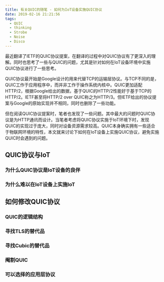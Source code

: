 ```yaml
---
title: 有关QUIC的随笔 - 如何为IoT设备实施QUIC协议
date: 2019-02-16 21:21:56
tags:
  - QUIC
  - thinking
  - Strobe
  - Noise
  - Disco
---
```


最近翻译了IETF的QUIC协议提案，在翻译的过程中对QUIC协议有了更深入的理解。同时也思考了一些与QUIC的问题，尤其是针对如何在IoT设备环境中实施QUIC协议进行了一些思考。

QUIC协议最开始是Google设计的用来代替TCP的运输层协议。与TCP不同的是，QUIC工作于应用程序中，而并非工作于操作系统内核中。QUIC更加适配HTTP/2，根据Google给出的数据，基于QUIC的HTTP/2性能好于基于TCP的HTTP/2。IETF甚至将HTTP/2 over QUIC称之为HTTP/3。但IETF给出的协议提案与Google的原始实现并不相同，同时也删除了一些功能。

但在阅读QUIC协议提案时，笔者也发现了一些问题。其中最大的问题时QUIC协议是为HTTP通讯而设计。当笔者考虑将QUIC协议实施于IoT环境下时，发现QUIC的实现过于庞大，同时对设备资源需求较高。QUIC本身确实拥有一些适合于物联网环境的特性，本文就来讨论下如何在IoT设备上实施QUIC协议，避免实施QUIC时会遇到的问题。

<!-- more -->

## QUIC协议与IoT

### 为什么QUIC协议是IoT设备的良伴

### 为什么难以在IoT设备上实施IoT

## 如何修改QUIC协议

### QUIC的逻辑结构

### 寻找TLS的替代品

### 寻找Cubic的替代品

### 阉割QUIC

### 可以选择的应用层协议



